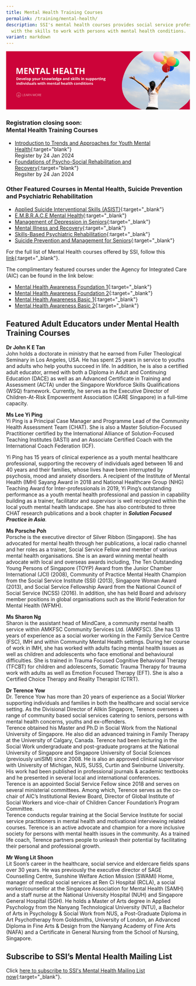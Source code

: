 ```yaml
---
title: Mental Health Training Courses
permalink: /training/mental-health/
description: SSI's mental health courses provides social service professionals
  with the skills to work with persons with mental health conditions.
variant: markdown
---
```

![Social Service Institute (SSI) Singapore - Mental Health Conditions &amp; Recovery Courses](/images/mental-health-banner.png)

### **Registration closing soon: <br> Mental Health Training Courses**

- [Introduction to Trends and Approaches for Youth Mental Health](https://iltms.ssi.gov.sg/registration/schedule?coursecode=SSI0001){:target="blank"}<br>Register by	24 Jan 2024
- [Foundations of Psycho-Social Rehabilitation and Recovery](https://iltms.ssi.gov.sg/registration/schedule?coursecode=SMTH387){:target="blank"}<br>Regsiter by 24 Jan 2024


### **Other Featured Courses in Mental Health, Suicide Prevention and Psychiatric Rehabilitation**
-   [Applied Suicide Interventional Skills (ASIST)](https://iltms.ssi.gov.sg/registration/#/Course?coursecode=SCRS5709){:target="_blank"}   
-   [E.M.B.R.A.C.E Mental Health](https://iltms.ssi.gov.sg/registration/#/Course?coursecode=SMTH314){:target="_blank"}
-   [Management of Depression in Seniors](https://iltms.ssi.gov.sg/registration/#/Course?coursecode=SECH5442){:target="_blank"}   
-   [Mental Illness and Recovery](https://iltms.ssi.gov.sg/registration/#/Course?coursecode=SDIS5911){:target="_blank"}   
-   [Skills-Based Psychiatric Rehabilitation](https://iltms.ssi.gov.sg/registration/#/Course?coursecode=SDIS6109){:target="_blank"} 
-   [Suicide Prevention and Management for Seniors](https://iltms.ssi.gov.sg/registration/#/Course?coursecode=SECH5587){:target="_blank"}   

For the full list of Mental Health courses offered by SSI, follow this  [link](https://iltms.ssi.gov.sg/registration/#/Course){:target="_blank"}.

The complimentary featured courses under the Agency for Integrated Care (AIC) can be found in the link below:

-   [Mental Health Awareness Foundation 1](https://ccmhdcomms.github.io/mhafoundation1/){:target="_blank"}
-   [Mental Health Awareness Foundation 2](https://ccmhdcomms.github.io/mhafoundation2/){:target="_blank"}
-   [Mental Health Awareness Basic 1](https://ccmhdcomms.github.io/mhalevel2ss20/){:target="_blank"}
-   [Mental Health Awareness Basic 2](https://ccmhdcomms.github.io/mhalevel2comms20/){:target="_blank"}


## Featured Adult Educators under Mental Health Training Courses 

**Dr John K E Tan**  
John holds a doctorate in ministry that he earned from Fuller Theological Seminary in Los Angeles, USA. He has spent 25 years in service to youths and adults who help youths succeed in life. In addition, he is also a certified adult educator, armed with both a Diploma in Adult and Continuing Education (DACE) as well as an Advanced Certificate in Training and Assessment (ACTA) under the Singapore Workforce Skills Qualifications (WSQ) framework. Currently, he serves as the Executive Director of Children-At-Risk Empowerment Association (CARE Singapore) in a full-time capacity.

**Ms Lee Yi Ping**  
Yi Ping is a Principal Case Manager and Programme Lead of the Community Health Assessment Team (CHAT). She is also a Master Solution-Focused Practitioner certified by the International Alliance of Solution-Focused Teaching Institutes (IASTI) and an Associate Certified Coach with the International Coach Federation (ICF). 

Yi Ping has 15 years of clinical experience as a youth mental healthcare professional, supporting the recovery of individuals aged between 16 and 40 years and their families, whose lives have been interrupted by psychosis, mood and anxiety disorders. A recipient of the Institute of Mental Health (IMH) Sayang Award in 2018 and National Healthcare Group (NHG) Teaching Award for Inter-professionals in 2019, Yi Ping’s outstanding performance as a youth mental health professional and passion in capability building as a trainer, facilitator and supervisor is well recognized within the local youth mental health landscape. She has also contributed to three CHAT research publications and a book chapter in ***Solution Focused Practice in Asia***.

**Ms Porsche Poh**  
Porsche is the executive director of Silver Ribbon (Singapore). She has advocated for mental health through her publications, a local radio channel and her roles as a trainer, Social Service Fellow and member of various mental health organisations. She is an award winning mental health advocate with local and overseas awards including, The Ten Outstanding Young Persons of Singapore (TOYP) Award from the Junior Chamber International (JCI) (2008), Community of Practice Mental Health Champion from the Social Service Institute (SSI) (2013), Singapore Woman Award (2013), and Social Service Fellowship Award from the National Council of Social Service (NCSS) (2016). In addition, she has held Board and advisory member positions in global organisations such as the World Federation for Mental Health (WFMH).

**Ms Sharon Ng**  
Sharon is the assistant head of MindCare, a community mental health service within AMKFSC Community Services Ltd. (AMKFSC). She has 13 years of experience as a social worker working in the Family Service Centre (FSC), IMH and within Community Mental Health settings. During her course of work in IMH, she has worked with adults facing mental health issues as well as children and adolescents who face emotional and behavioural difficulties. She is trained in Trauma Focused Cognitive Behavioral Therapy (TFCBT) for children and adolescents, Somatic Trauma Therapy for trauma work with adults as well as Emotion Focused Therapy (EFT). She is also a Certified Choice Therapy and Reality Therapist (CTRT).

**Dr Terence Yow**  
Dr. Terence Yow has more than 20 years of experience as a Social Worker supporting individuals and families in both the healthcare and social service setting. As the Divisional Director of Allkin Singapore, Terence oversees a range of community based social services catering to seniors, persons with mental health concerns, youths and ex-offenders.<br>
Terence obtained his Master and Ph.D in Social Work from the National University of Singapore. He also did an advanced training in Family Therapy at the University of Calgary, Canada. Terence had been lecturing in the Social Work undergraduate and post-graduate programs at the National University of Singapore and Singapore University of Social Sciences (previously uniSIM) since 2008. He is also an approved clinical supervisor with University of Michigan, NUS, SUSS, Curtin and Swinburne University. His work had been published in professional journals &amp; academic textbooks and he presented in several local and international conferences. <br>
Terence is an appointed Social Service Fellow since 2018 and serves on several ministerial committees. Among which, Terence serves as the co-chair of AIC’s Institutional Review Board,  Director of Global Institute of Social Workers and vice-chair of Children Cancer Foundation’s Program Committee.<br>
Terence conducts regular training at the Social Service Institute for social service practitioners in mental health and motivational interviewing related courses. Terence is an active advocate and champion for a more inclusive society for persons with mental health issues in the community. As a trained life coach, Terence partners people to unleash their potential by facilitating their personal and professional growth. 

**Mr Wong Lit Shoon**  
Lit Soon’s career in the healthcare, social service and eldercare fields spans over 30 years. He was previously the executive director of SAGE Counselling Centre, Sunshine Welfare Action Mission (SWAMI) Home, manager of medical social services at Ren Ci Hospital (RCLA), a social worker/counsellor at the Singapore Association for Mental Health (SAMH) and a staff nurse at the National University Hospital (NUH) and Singapore General Hospital (SGH).
He holds a Master of Arts degree in Applied Psychology from the Nanyang Technological University (NTU), a Bachelor of Arts in Psychology &amp; Social Work from NUS, a Post-Graduate Diploma in Art Psychotherapy from Goldsmiths, University of London, an Advanced Diploma in Fine Arts &amp; Design from the Nanyang Academy of Fine Arts (NAFA) and a Certificate in General Nursing from the School of Nursing, Singapore.


## Subscribe to SSI’s Mental Health Mailing List
Click [here to subscribe to SSI's Mental Health Mailing List now](https://form.gov.sg/#!/62062a0f8cb95c001235e55d){:target="_blank"}.